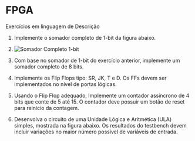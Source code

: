 # FPGA
Exercícios em linguagem de Descrição

1. Implemente o somador completo de 1-bit da figura abaixo.
2. ![Somador Completo 1-bit](https://github.com/KamillaRosa1/FPGA/assets/128093202/fc799d1f-07c6-4041-b91b-f32d39f4404f)

3. Com base no somador de 1-bit do exercício anterior, implemente um somador completo
de 8 bits.
4. Implemente os Flip Flops tipo: SR, JK, T e D. Os FFs devem ser implementados no nível
de portas lógicas.
5. Usando o Flip Flop adequado, Implemente um contador assíncrono de 4 bits que conte
de 5 até 15. O contador deve possuir um botão de reset para reinício da contagem.
6. Desenvolva o circuito de uma Unidade Lógica e Aritmética (ULA) simples, mostrada na
figura abaixo. Os resultados do testbench devem incluir variações no maior número possível
de variáveis de entrada.
